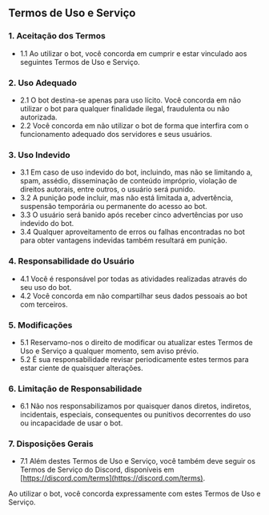 ## Termos de Uso e Serviço

### 1. Aceitação dos Termos
   - 1.1 Ao utilizar o bot, você concorda em cumprir e estar vinculado aos seguintes Termos de Uso e Serviço.

### 2. Uso Adequado
   - 2.1 O bot destina-se apenas para uso lícito. Você concorda em não utilizar o bot para qualquer finalidade ilegal, fraudulenta ou não autorizada.
   - 2.2 Você concorda em não utilizar o bot de forma que interfira com o funcionamento adequado dos servidores e seus usuários.

### 3. Uso Indevido
   - 3.1 Em caso de uso indevido do bot, incluindo, mas não se limitando a, spam, assédio, disseminação de conteúdo impróprio, violação de direitos autorais, entre outros, o usuário será punido.
   - 3.2 A punição pode incluir, mas não está limitada a, advertência, suspensão temporária ou permanente do acesso ao bot.
   - 3.3 O usuário será banido após receber cinco advertências por uso indevido do bot.
   - 3.4 Qualquer aproveitamento de erros ou falhas encontradas no bot para obter vantagens indevidas também resultará em punição.

### 4. Responsabilidade do Usuário
   - 4.1 Você é responsável por todas as atividades realizadas através do seu uso do bot.
   - 4.2 Você concorda em não compartilhar seus dados pessoais ao bot com terceiros.

### 5. Modificações
   - 5.1 Reservamo-nos o direito de modificar ou atualizar estes Termos de Uso e Serviço a qualquer momento, sem aviso prévio.
   - 5.2 É sua responsabilidade revisar periodicamente estes termos para estar ciente de quaisquer alterações.

### 6. Limitação de Responsabilidade
   - 6.1 Não nos responsabilizamos por quaisquer danos diretos, indiretos, incidentais, especiais, consequentes ou punitivos decorrentes do uso ou incapacidade de usar o bot.

### 7. Disposições Gerais
   - 7.1 Além destes Termos de Uso e Serviço, você também deve seguir os Termos de Serviço do Discord, disponíveis em [https://discord.com/terms](https://discord.com/terms).

Ao utilizar o bot, você concorda expressamente com estes Termos de Uso e Serviço.